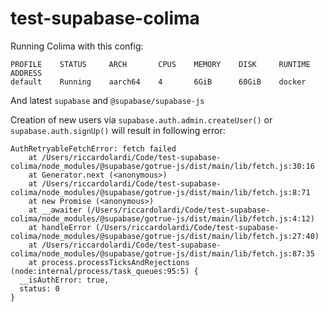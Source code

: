 # test-supabase-colima

Running Colima with this config:

```
PROFILE    STATUS     ARCH       CPUS    MEMORY    DISK     RUNTIME    ADDRESS
default    Running    aarch64    4       6GiB      60GiB    docker
````
And latest `supabase` and `@supabase/supabase-js`

Creation of new users via `supabase.auth.admin.createUser()` or `supabase.auth.signUp()` will result in following error:

```
AuthRetryableFetchError: fetch failed
    at /Users/riccardolardi/Code/test-supabase-colima/node_modules/@supabase/gotrue-js/dist/main/lib/fetch.js:30:16
    at Generator.next (<anonymous>)
    at /Users/riccardolardi/Code/test-supabase-colima/node_modules/@supabase/gotrue-js/dist/main/lib/fetch.js:8:71
    at new Promise (<anonymous>)
    at __awaiter (/Users/riccardolardi/Code/test-supabase-colima/node_modules/@supabase/gotrue-js/dist/main/lib/fetch.js:4:12)
    at handleError (/Users/riccardolardi/Code/test-supabase-colima/node_modules/@supabase/gotrue-js/dist/main/lib/fetch.js:27:40)
    at /Users/riccardolardi/Code/test-supabase-colima/node_modules/@supabase/gotrue-js/dist/main/lib/fetch.js:87:35
    at process.processTicksAndRejections (node:internal/process/task_queues:95:5) {
  __isAuthError: true,
  status: 0
}
```

